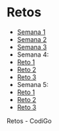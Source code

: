 # Retos

- [Semana 1](https://lecraclav.github.io/Retos/Reto%20Semana%201/)
- [Semana 2](https://lecraclav.github.io/Retos/Reto%20Semana%202/Reto1.html)
- [Semana 3](https://lecraclav.github.io/Retos/Reto%20Semana%203/)
- Semana 4:
-   [Reto 1](https://lecraclav.github.io/Retos/Reto%20Semana%204/Reto%201/)
-   [Reto 2](https://lecraclav.github.io/Retos/Reto%20Semana%204/Reto%202/)
-   [Reto 3](https://lecraclav.github.io/Retos/Reto%20Semana%204/Reto%203/)
- Semana 5:
-   [Reto 1](https://lecraclav.github.io/Retos/Reto%20Semana%205/Reto%201/)
-   [Reto 2](https://lecraclav.github.io/Retos/Reto%20Semana%205/Reto%202/)
-   [Reto 3](https://lecraclav.github.io/Retos/Reto%20Semana%205/Reto%203/)


Retos - CodiGo
